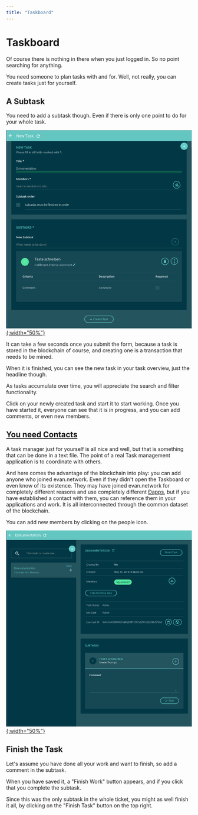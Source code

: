 ```yaml
---
title: "Taskboard"
---
```


# Taskboard

Of course there is nothing in there when you just logged in. So no point searching for anything.

You need someone to plan tasks with and for. Well, not really, you can create tasks just for yourself.

## A Subtask

You need to add a subtask though. Even if there is only one point to do for your whole task.

[![create task](/public/tutorial/create_task.png){:width="50%"}](/public/tutorial/create_task.png)


It can take a few seconds once you submit the form, because a task is stored in the blockchain of course, and creating one is a transaction that needs to be mined.

When it is finished, you can see the new task in your task overview, just the headline though.

As tasks accumulate over time, you will appreciate the search and filter functionality.

Click on your newly created task and start it to start working. Once you have started it, everyone can
see that it is in progress, and you can add comments, or even new members.

## [You need Contacts](/tutorial/contacts)

A task manager just for yourself is all nice and well, but that is something that can be done in a text file. The point of a real Task management application is to coordinate with others.

And here comes the advantage of the blockchain into play: you can add anyone who joined evan.network.
Even if they didn't open the Taskboard or even know of its existence. They may have joined evan.network for completely different reasons and use completely different [Ðapps](/dev/dapps), but if you have established a contact with them, you can reference them in your applications and work. It is all interconnected through the common dataset of the blockchain.

You can add new members by clicking on the people icon.


[![create task](/public/tutorial/edit_task.png){:width="50%"}](/public/tutorial/edit_task.png)

## Finish the Task

Let's assume you have done all your work and want to finish, so add a comment in the subtask.

When you have saved it, a "Finish Work" button appears, and if you click that you complete the subtask.

Since this was the only subtask in the whole ticket, you might as well finish it all,
by clicking on the "Finish Task"  button on the top right.
